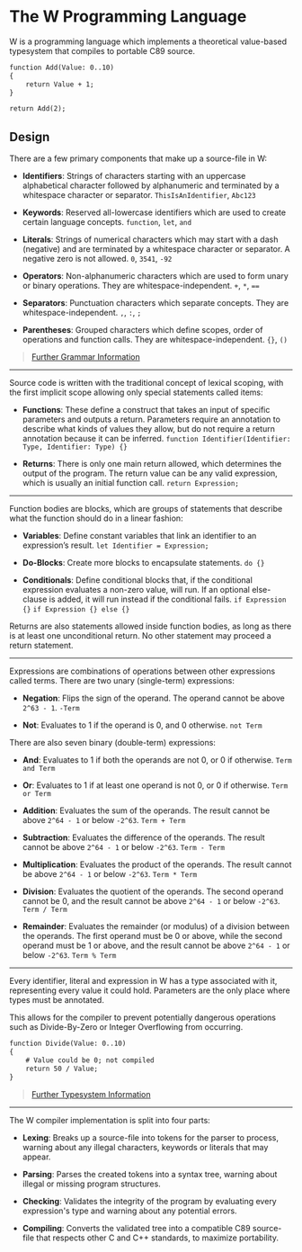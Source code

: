 # The W Programming Language
W is a programming language which implements a theoretical value-based typesystem that compiles to portable C89 source.

```txt
function Add(Value: 0..10)
{
	return Value + 1;
}

return Add(2);
```

## Design
There are a few primary components that make up a source-file in W:

* **Identifiers**: Strings of characters starting with an uppercase alphabetical character followed by alphanumeric and terminated by a whitespace character or separator.
`ThisIsAnIdentifier`, `Abc123`

* **Keywords**: Reserved all-lowercase identifiers which are used to create certain language concepts.
`function`, `let`, `and`

* **Literals**: Strings of numerical characters which may start with a dash (negative) and are terminated by a whitespace character or separator. A negative zero is not allowed.
`0`, `3541`, `-92`

* **Operators**: Non-alphanumeric characters which are used to form unary or binary operations. They are whitespace-independent.
`+`, `*`, `==`

* **Separators**: Punctuation characters which separate concepts. They are whitespace-independent.
`,`, `:`, `;`

* **Parentheses**:  Grouped characters which define scopes, order of operations and function calls. They are whitespace-independent.
`{}`, `()`

> [Further Grammar Information](https://github.com/WalkerTrott/W-Lang/blob/main/Grammar.md)

***

Source code is written with the traditional concept of lexical scoping, with the first implicit scope allowing only special statements called items:

* **Functions**: These define a construct that takes an input of specific parameters and outputs a return. Parameters require an annotation to describe what kinds of values they allow, but do not require a return annotation because it can be inferred.
`function Identifier(Identifier: Type, Identifier: Type) {}`

* **Returns**: There is only one main return allowed, which determines the output of the program. The return value can be any valid expression, which is usually an initial function call.
`return Expression;`

***

Function bodies are blocks, which are groups of statements that describe what the function should do in a linear fashion:

* **Variables**: Define constant variables that link an identifier to an expression’s result.
`let Identifier = Expression;`

* **Do-Blocks**: Create more blocks to encapsulate statements.
`do {}`

* **Conditionals**: Define conditional blocks that, if the conditional expression evaluates a non-zero value, will run. If an optional else-clause is added, it will run instead if the conditional fails.
`if Expression {}`
`if Expression {} else {}`

Returns are also statements allowed inside function bodies, as long as there is at least one unconditional return. No other statement may proceed a return statement.

***

Expressions are combinations of operations between other expressions called terms. There are two unary (single-term) expressions:

* **Negation**: Flips the sign of the operand. The operand cannot be above `2^63 - 1`.
`-Term`

* **Not**: Evaluates to 1 if the operand is 0, and 0 otherwise.
`not Term`

There are also seven binary (double-term) expressions:

* **And**: Evaluates to 1 if both the operands are not 0, or 0 if otherwise.
`Term and Term`

* **Or**: Evaluates to 1 if at least one operand is not 0, or 0 if otherwise.
`Term or Term`

* **Addition**: Evaluates the sum of the operands. The result cannot be above `2^64 - 1` or below `-2^63`.
`Term + Term`

* **Subtraction**: Evaluates the difference of the operands. The result cannot be above `2^64 - 1` or below `-2^63`.
`Term - Term`

* **Multiplication**: Evaluates the product of the operands. The result cannot be above `2^64 - 1` or below `-2^63`.
`Term * Term`

* **Division**: Evaluates the quotient of the operands. The second operand cannot be 0, and the result cannot be above `2^64 - 1` or below `-2^63`.
`Term / Term`

* **Remainder**: Evaluates the remainder (or modulus) of a division between the operands. The first operand must be 0 or above, while the second operand must be 1 or above, and the result cannot be above `2^64 - 1` or below `-2^63`.
`Term % Term`

***

Every identifier, literal and expression in W has a type associated with it, representing every value it could hold. Parameters are the only place where types must be annotated.

This allows for the compiler to prevent potentially dangerous operations such as Divide-By-Zero or Integer Overflowing from occurring.

```txt
function Divide(Value: 0..10)
{
	# Value could be 0; not compiled
	return 50 / Value;
}
```

> [Further Typesystem Information](https://github.com/WalkerTrott/W-Lang/blob/main/Typesystem.md)

****

The W compiler implementation is split into four parts:

* **Lexing**: Breaks up a source-file into tokens for the parser to process, warning about any illegal characters, keywords or literals that may appear.

* **Parsing**: Parses the created tokens into a syntax tree, warning about illegal or missing program structures.

* **Checking**: Validates the integrity of the program by evaluating every expression's type and warning about any potential errors.

* **Compiling**: Converts the validated tree into a compatible C89 source-file that respects other C and C++ standards, to maximize portability.
